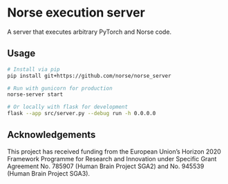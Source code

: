 # Norse execution server

A server that executes arbitrary PyTorch and Norse code.

## Usage

```bash
# Install via pip
pip install git+https://github.com/norse/norse_server

# Run with gunicorn for production
norse-server start

# Or locally with flask for development
flask --app src/server.py --debug run -h 0.0.0.0
```

## Acknowledgements

This project has received funding from the European Union’s Horizon 2020 Framework Programme for Research and Innovation
under Specific Grant Agreement No. 785907 (Human Brain Project SGA2) and No. 945539 (Human Brain Project SGA3).
